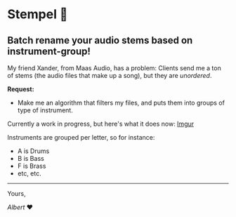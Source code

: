# Stempel :saxophone:
Batch rename your audio stems based on instrument-group!
---

My friend Xander, from Maas Audio, has a problem: 
Clients send me a ton of stems (the audio files that make up a song), but they are _unordered_.

**Request:** 
- Make me an algorithm that filters my files, and puts them into groups of type of instrument.


Currently a work in progress, but here's what it does now:
[Imgur](https://i.imgur.com/K9g54g0.gifv)

Instruments are grouped per letter, so for instance:
- A is Drums
- B is Bass
- F is Brass 
- etc, etc.

---


Yours,

_Albert_ :heart: